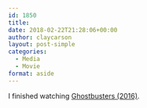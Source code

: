 ```yaml
---
id: 1850
title: 
date: 2018-02-22T21:28:06+00:00
author: claycarson
layout: post-simple
categories: 
  - Media
  - Movie
format: aside
---
```

I finished watching [Ghostbusters (2016)](https://m.imdb.com/title/tt1289401/?ref=m_nv_sr_1).
